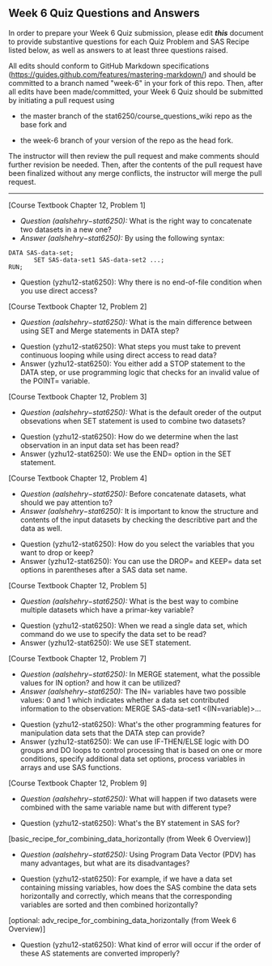 ## Week 6 Quiz Questions and Answers

In order to prepare your Week 6 Quiz submission, please edit ***this*** document to provide substantive questions for each Quiz Problem and SAS Recipe listed below, as well as answers to at least three questions raised.

All edits should conform to GitHub Markdown specifications (https://guides.github.com/features/mastering-markdown/) and should be committed to a branch named "week-6" in your fork of this repo. Then, after all edits have been made/committed, your Week 6 Quiz should be submitted by initiating a pull request using

- the master branch of the stat6250/course_questions_wiki repo as the base fork and

- the week-6 branch of your version of the repo as the head fork.

The instructor will then review the pull request and make comments should further revision be needed. Then, after the contents of the pull request have been finalized without any merge conflicts, the instructor will merge the pull request.

********************************************************************************



[Course Textbook Chapter 12, Problem 1]

* *Question (aalshehry−stat6250):* What is the right way to concatenate two datasets in a new one?
* *Answer (aalshehry−stat6250):* By using the following syntax: 
```SAS
DATA SAS-data-set;
       SET SAS-data-set1 SAS-data-set2 ...;
RUN;
```
- Question (yzhu12-stat6250): Why there is no end-of-file condition when you use direct access?



[Course Textbook Chapter 12, Problem 2]

* *Question (aalshehry−stat6250):* What is the main difference between using SET and Merge statements in DATA step?
- Question (yzhu12-stat6250): What steps you must take to prevent continuous looping while using direct access to read data?
- Answer (yzhu12-stat6250): You either add a STOP statement to the DATA step, or use programming logic that checks for an invalid value of the POINT= variable.

[Course Textbook Chapter 12, Problem 3]

* *Question (aalshehry−stat6250):* What is the default oreder of the output obsevations when SET statement is used to combine two datasets?
- Question (yzhu12-stat6250): How do we determine when the last observation in an input data set has been read?
- Answer (yzhu12-stat6250): We use the END= option in the SET statement.



[Course Textbook Chapter 12, Problem 4]

* *Question (aalshehry−stat6250):* Before concatenate datasets, what should we pay attention to?
* *Answer (aalshehry−stat6250):*  It is important to know the structure and contents of the input datasets by checking the describtive part and the data as well.
- Question (yzhu12-stat6250): How do you select the variables that you want to drop or keep?
- Answer (yzhu12-stat6250): You can use the DROP= and KEEP= data set options in parentheses after a SAS data set name.


[Course Textbook Chapter 12, Problem 5]

* *Question (aalshehry−stat6250):* What is the best way to combine multiple datasets which have a primar-key variable?
- Question (yzhu12-stat6250): When we read a single data set, which command do we use to specify the data set to be read?
- Answer (yzhu12-stat6250): We use SET statement.


[Course Textbook Chapter 12, Problem 7]

* *Question (aalshehry−stat6250):* In MERGE statement, what the possible values for IN option? and how it can be utilized?
* *Answer (aalshehry−stat6250):*  The IN= variables have two possible values: 0 and 1 which indicates whether a data set contributed information to the observation: MERGE SAS-data-set1 <(IN=variable)>...
- Question (yzhu12-stat6250): What's the other programming features for manipulation data sets that the DATA step can provide?
- Answer (yzhu12-stat6250): We can use IF-THEN/ELSE logic with DO groups and DO loops to control processing that is based on one or more conditions, specify additional data set options, process variables in arrays and use SAS functions.

[Course Textbook Chapter 12, Problem 9]

* *Question (aalshehry−stat6250):* What will happen if two datasets were combined with the same variable name but with different type?
- Question (yzhu12-stat6250): What's the BY statement in SAS for?


[basic_recipe_for_combining_data_horizontally (from Week 6 Overview)]

* *Question (aalshehry−stat6250):* Using Program Data Vector (PDV) has many advantages, but what are its disadvantages?
- Question (yzhu12-stat6250): For example, if we have a data set containing missing variables, how does the SAS combine the data sets horizontally and correctly, which means that the corresponding variables are sorted  and then combined horizontally?


[optional: adv_recipe_for_combining_data_horizontally (from Week 6 Overview)]

- Question (yzhu12-stat6250): What kind of error will occur if the order of these AS statements are converted improperly?


